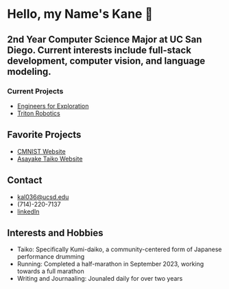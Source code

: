 # Hello, my Name's Kane 👋

## 2nd Year Computer Science Major at UC San Diego. Current interests include full-stack development, computer vision, and language modeling.

### Current Projects
- [Engineers for Exploration](https://github.com/UCSD-E4E/MMICT-web_server/tree/ce80acf02d231521f9d3ea2a5a96719e13f244ae)
- [Triton Robotics](https://github.com/Triton-Robotics/TRCV_2023)

## Favorite Projects
- [CMNIST Website](https://cmnist-website.vercel.app/)
- [Asayake Taiko Website](https://asayaketaiko.ucsd.edu/)

## Contact
- kal036@ucsd.edu
- (714)-220-7137
- [linkedIn](linkedin.com/in/kane-li-b5153125b)

## Interests and Hobbies
- Taiko: Specifically Kumi-daiko, a community-centered form of Japanese performance drumming
- Running: Completed a half-marathon in September 2023, working towards a full marathon
- Writing and Journaaling: Jounaled daily for over two years

<!--
**Li-Kane/Li-Kane** is a ✨ _special_ ✨ repository because its `README.md` (this file) appears on your GitHub profile.

Here are some ideas to get you started:

- 🔭 I’m currently working on ...
- 🌱 I’m currently learning ...
- 👯 I’m looking to collaborate on ...
- 🤔 I’m looking for help with ...
- 💬 Ask me about ...
- 📫 How to reach me: ...
- 😄 Pronouns: ...
- ⚡ Fun fact: ...
-->
